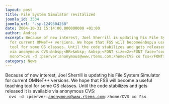 ```yaml
---
layout: post
title: File System Simulator revitalized
joomla_id: 3534
joomla_url: "-sp-1249304268"
date: 2004-10-31 15:14:00.000000000 +01:00
author: Andras
excerpt: Because of new interest, Joel Sherrill is updating his File System Simulator
  for current OMNeT++ versions. We hope that FSS will become&nbsp;a useful teaching
  tool for some OS classes. Until the code stabilizes and gets released it is available
  via anonymous CVS:&nbsp;<BR>&nbsp; &nbsp;<FONT size=2><FONT face="courier new, courier,
  mono">cvs -d :pserver:anonymous@www.rtems.com:/home/CVS co fss</FONT></FONT>
category: News
---
```

Because of new interest, Joel Sherrill is updating his File System Simulator for current OMNeT++ versions. We hope that FSS will become&nbsp;a useful teaching tool for some OS classes. Until the code stabilizes and gets released it is available via anonymous CVS:&nbsp;<BR>&nbsp; &nbsp;<FONT size=2><FONT face="courier new, courier, mono">cvs -d :pserver:anonymous@www.rtems.com:/home/CVS co fss</FONT></FONT>
